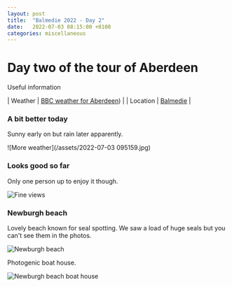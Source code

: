 ```yaml
---
layout: post
title:  "Balmedie 2022 - Day 2"
date:   2022-07-03 08:15:00 +0100
categories: miscellaneous
---
```

# Day two of the tour of Aberdeen

Useful information

| Weather | [BBC weather for Aberdeen](https://www.bbc.co.uk/weather/2657832))      |
| Location   | [Balmedie](https://goo.gl/maps/5SVK9VpZab8GUPXp7)       |

### A bit better today
Sunny early on but rain later apparently.     

![More weather](/assets/2022-07-03 095159.jpg)
  
### Looks good so far
Only one person up to enjoy it though.  

![Fine views](/assets/PXL_20220703_093913527-01.jpg)

### Newburgh beach
Lovely beach known for seal spotting. We saw a load of huge seals but you can't see them in the photos.  

![Newburgh beach](/assets/PXL_20220703_145459148-01.jpg)

Photogenic boat house.   

![Newburgh beach boat house](/assets/PXL_20220703_150326511-01.jpg)

